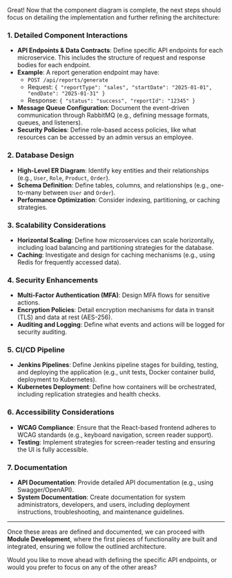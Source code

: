 Great! Now that the component diagram is complete, the next steps should focus on detailing the implementation and further refining the architecture:

### 1. **Detailed Component Interactions**
   - **API Endpoints & Data Contracts**: Define specific API endpoints for each microservice. This includes the structure of request and response bodies for each endpoint.
   - **Example**: A report generation endpoint may have:
     - `POST /api/reports/generate`
     - Request: `{ "reportType": "sales", "startDate": "2025-01-01", "endDate": "2025-01-31" }`
     - Response: `{ "status": "success", "reportId": "12345" }`
   - **Message Queue Configuration**: Document the event-driven communication through RabbitMQ (e.g., defining message formats, queues, and listeners).
   - **Security Policies**: Define role-based access policies, like what resources can be accessed by an admin versus an employee.

### 2. **Database Design**
   - **High-Level ER Diagram**: Identify key entities and their relationships (e.g., `User`, `Role`, `Product`, `Order`).
   - **Schema Definition**: Define tables, columns, and relationships (e.g., one-to-many between `User` and `Order`).
   - **Performance Optimization**: Consider indexing, partitioning, or caching strategies.

### 3. **Scalability Considerations**
   - **Horizontal Scaling**: Define how microservices can scale horizontally, including load balancing and partitioning strategies for the database.
   - **Caching**: Investigate and design for caching mechanisms (e.g., using Redis for frequently accessed data).

### 4. **Security Enhancements**
   - **Multi-Factor Authentication (MFA)**: Design MFA flows for sensitive actions.
   - **Encryption Policies**: Detail encryption mechanisms for data in transit (TLS) and data at rest (AES-256).
   - **Auditing and Logging**: Define what events and actions will be logged for security auditing.

### 5. **CI/CD Pipeline**
   - **Jenkins Pipelines**: Define Jenkins pipeline stages for building, testing, and deploying the application (e.g., unit tests, Docker container build, deployment to Kubernetes).
   - **Kubernetes Deployment**: Define how containers will be orchestrated, including replication strategies and health checks.

### 6. **Accessibility Considerations**
   - **WCAG Compliance**: Ensure that the React-based frontend adheres to WCAG standards (e.g., keyboard navigation, screen reader support).
   - **Testing**: Implement strategies for screen-reader testing and ensuring the UI is fully accessible.

### 7. **Documentation**
   - **API Documentation**: Provide detailed API documentation (e.g., using Swagger/OpenAPI).
   - **System Documentation**: Create documentation for system administrators, developers, and users, including deployment instructions, troubleshooting, and maintenance guidelines.

---

Once these areas are defined and documented, we can proceed with **Module Development**, where the first pieces of functionality are built and integrated, ensuring we follow the outlined architecture.  

Would you like to move ahead with defining the specific API endpoints, or would you prefer to focus on any of the other areas?